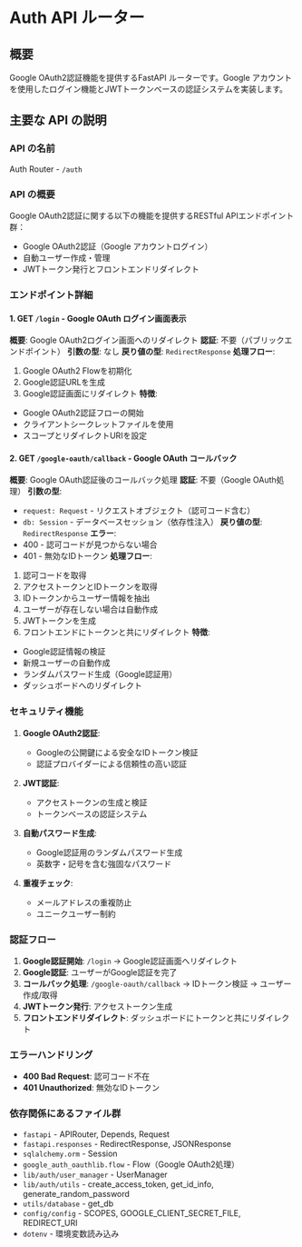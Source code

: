 # Auth API ルーター

## 概要

Google OAuth2認証機能を提供するFastAPI ルーターです。Google アカウントを使用したログイン機能とJWTトークンベースの認証システムを実装します。

## 主要な API の説明

### API の名前
Auth Router - `/auth`

### API の概要
Google OAuth2認証に関する以下の機能を提供するRESTful APIエンドポイント群：
- Google OAuth2認証（Google アカウントログイン）
- 自動ユーザー作成・管理
- JWTトークン発行とフロントエンドリダイレクト

### エンドポイント詳細

#### 1. GET `/login` - Google OAuth ログイン画面表示
**概要**: Google OAuth2ログイン画面へのリダイレクト
**認証**: 不要（パブリックエンドポイント）
**引数の型**: なし
**戻り値の型**: `RedirectResponse`
**処理フロー**:
1. Google OAuth2 Flowを初期化
2. Google認証URLを生成
3. Google認証画面にリダイレクト
**特徴**:
- Google OAuth2認証フローの開始
- クライアントシークレットファイルを使用
- スコープとリダイレクトURIを設定

#### 2. GET `/google-oauth/callback` - Google OAuth コールバック
**概要**: Google OAuth認証後のコールバック処理
**認証**: 不要（Google OAuth処理）
**引数の型**:
- `request: Request` - リクエストオブジェクト（認可コード含む）
- `db: Session` - データベースセッション（依存性注入）
**戻り値の型**: `RedirectResponse`
**エラー**: 
- 400 - 認可コードが見つからない場合
- 401 - 無効なIDトークン
**処理フロー**:
1. 認可コードを取得
2. アクセストークンとIDトークンを取得
3. IDトークンからユーザー情報を抽出
4. ユーザーが存在しない場合は自動作成
5. JWTトークンを生成
6. フロントエンドにトークンと共にリダイレクト
**特徴**:
- Google認証情報の検証
- 新規ユーザーの自動作成
- ランダムパスワード生成（Google認証用）
- ダッシュボードへのリダイレクト

### セキュリティ機能

1. **Google OAuth2認証**: 
   - Googleの公開鍵による安全なIDトークン検証
   - 認証プロバイダーによる信頼性の高い認証

2. **JWT認証**:
   - アクセストークンの生成と検証
   - トークンベースの認証システム

3. **自動パスワード生成**:
   - Google認証用のランダムパスワード生成
   - 英数字・記号を含む強固なパスワード

4. **重複チェック**:
   - メールアドレスの重複防止
   - ユニークユーザー制約

### 認証フロー

1. **Google認証開始**: `/login` → Google認証画面へリダイレクト
2. **Google認証**: ユーザーがGoogle認証を完了
3. **コールバック処理**: `/google-oauth/callback` → IDトークン検証 → ユーザー作成/取得
4. **JWTトークン発行**: アクセストークン生成
5. **フロントエンドリダイレクト**: ダッシュボードにトークンと共にリダイレクト

### エラーハンドリング

- **400 Bad Request**: 認可コード不在
- **401 Unauthorized**: 無効なIDトークン

### 依存関係にあるファイル群

- `fastapi` - APIRouter, Depends, Request
- `fastapi.responses` - RedirectResponse, JSONResponse
- `sqlalchemy.orm` - Session
- `google_auth_oauthlib.flow` - Flow（Google OAuth2処理）
- `lib/auth/user_manager` - UserManager
- `lib/auth/utils` - create_access_token, get_id_info, generate_random_password
- `utils/database` - get_db
- `config/config` - SCOPES, GOOGLE_CLIENT_SECRET_FILE, REDIRECT_URI
- `dotenv` - 環境変数読み込み